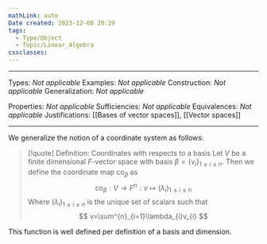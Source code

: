 ```yaml
---
mathLink: auto
Date created: 2023-12-08 20:29
tags:
  - Type/Object
  - Topic/Linear_Algebra
cssclasses:
---
```


---  

Types: _Not applicable_
Examples: _Not applicable_
Construction: _Not applicable_
Generalization: _Not applicable_

Properties: _Not applicable_
Sufficiencies: _Not applicable_
Equivalences: _Not applicable_
Justifications: [[Bases of vector spaces]], [[Vector spaces]]

---

We generalize the notion of a coordinate system as follows:

> [!quote] Definition: Coordinates with respects to a basis
> Let $V$ be a finite dimensional $F$-vector space with basis $\beta=\{ v_{i} \}_{1\leq i\leq n}$. Then we define the coordinate map $\text{co}_{\beta}$ as $$ \text{co}_{\beta}:V\to F^{n}: v\mapsto (\lambda_{i})_{1\leq i\leq n} $$Where $(\lambda_{i})_{1\leq i\leq n}$ is the unique set of scalars such that $$ v=\sum^{n}_{i=1}\lambda_{i}v_{i} $$

This function is well defined per definition of a basis and dimension.